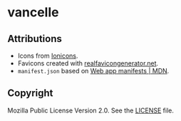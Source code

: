 # vancelle

## Attributions

* Icons from [Ionicons](https://ionic.io/ionicons/).
* Favicons created with [realfavicongenerator.net](https://realfavicongenerator.net/svg-favicon/).
* `manifest.json` based on [Web app manifests | MDN](https://developer.mozilla.org/en-US/docs/Web/Manifest).

## Copyright

Mozilla Public License Version 2.0. See the [LICENSE](./LICENSE) file.
